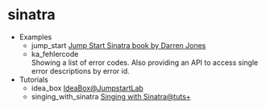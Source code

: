 sinatra
=======

* Examples
  * jump_start [Jump Start Sinatra book by Darren Jones](http://www.sitepoint.com/store/jump-start-sinatra/ "Jump Start Sinatra")
  * ka_fehlercode  
    Showing a list of error codes. Also providing an API to access single error descriptions by error id.
* Tutorials
  * idea_box [IdeaBox@JumpstartLab](http://tutorials.jumpstartlab.com/projects/idea_box.html "IdeaBox@JumpstartLab")
  * singing_with_sinatra [Singing with Sinatra@tuts+](http://code.tutsplus.com/series/singing-with-sinatra--net-19113 "Singing with Sinatra@tuts+")
